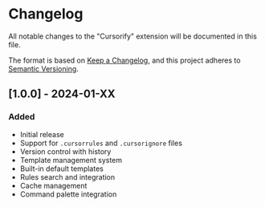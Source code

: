 # Changelog

All notable changes to the "Cursorify" extension will be documented in this file.

The format is based on [Keep a Changelog](https://keepachangelog.com/en/1.0.0/),
and this project adheres to [Semantic Versioning](https://semver.org/spec/v2.0.0.html).

## [1.0.0] - 2024-01-XX

### Added

- Initial release
- Support for `.cursorrules` and `.cursorignore` files
- Version control with history
- Template management system
- Built-in default templates
- Rules search and integration
- Cache management
- Command palette integration

